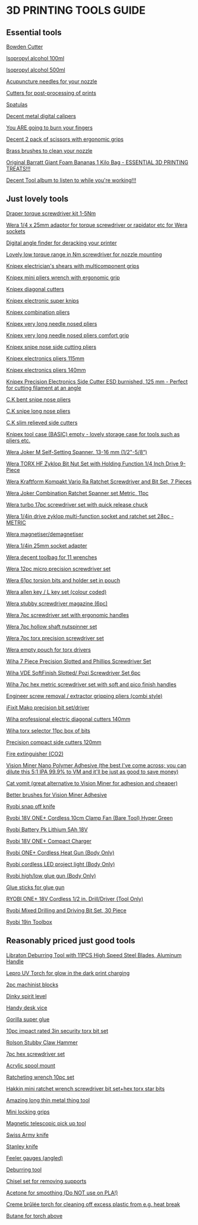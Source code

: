 # 3D PRINTING TOOLS GUIDE

## Essential tools

<a href="https://www.amazon.co.uk/gp/product/B015HA1NNA/?&_encoding=UTF8&tag=oernster-21&linkCode=ur2&linkId=51a86bed557d84cb6cef406055638f7b&camp=1634&creative=6738">Bowden Cutter<a>

<a href="https://www.amazon.co.uk/gp/product/B092TBHDL3/?&_encoding=UTF8&tag=oernster-21&linkCode=ur2&linkId=e10cc15a416761533995046f815537ef&camp=1634&creative=6738">Isopropyl alcohol 100ml</a>

<a href="https://www.amazon.co.uk/gp/product/B0924X4G9K/?&_encoding=UTF8&tag=oernster-21&linkCode=ur2&linkId=09090fc287b011369fb7a69116c5f39f&camp=1634&creative=6738">Isopropyl alcohol 500ml</a>

<a href="https://www.amazon.com/Hestya-Printer-Nozzle-Cleaning-Stainless/dp/B078HXTLX8/">Acupuncture needles for your nozzle</a>

<a href="https://www.amazon.co.uk/gp/product/B09S5VF7PC/?&_encoding=UTF8&tag=oernster-21&linkCode=ur2&linkId=24ce2cf69240f291f162a8d098e184c2&camp=1634&creative=6738">Cutters for post-processing of prints</a>

<a href="https://www.amazon.co.uk/gp/product/B075SLTY8B/?&_encoding=UTF8&tag=oernster-21&linkCode=ur2&linkId=e5d4fb2135400e505e6e4984db79cfb9&camp=1634&creative=6738">Spatulas</a>

<a href="https://www.amazon.co.uk/gp/product/B085ZGTR2P/?&_encoding=UTF8&tag=oernster-21&linkCode=ur2&linkId=48ab001e1f0eb864173c6dd670b0bc6d&camp=1634&creative=6738">Decent metal digital calipers</a>

<a href="https://www.amazon.co.uk/gp/product/B071QXB1BC/?&_encoding=UTF8&tag=oernster-21&linkCode=ur2&linkId=2e833237d8683ab460ee9b78e87a2b7d&camp=1634&creative=6738">You ARE going to burn your fingers</a>

<a href="https://www.amazon.co.uk/gp/product/B07H4LTQ1D/?&_encoding=UTF8&tag=oernster-21&linkCode=ur2&linkId=d97f76b84cfd4f60291ff2345a8262bc&camp=1634&creative=6738">Decent 2 pack of scissors with ergonomic grips</a>

<a href="https://www.amazon.co.uk/gp/product/B08D9QH3X3/?&_encoding=UTF8&tag=oernster-21&linkCode=ur2&linkId=52444864091dcc963c1f6e2be7726262&camp=1634&creative=6738">Brass brushes to clean your nozzle</a>

<a href="https://amzn.to/3MYJopO">Original Barratt Giant Foam Bananas 1 Kilo Bag - ESSENTIAL 3D PRINTING TREATS!!!</a>

<a href="https://www.amazon.co.uk/gp/product/B07ZW9PY6B/">Decent Tool album to listen to while you're working!!!</a>
  
## Just lovely tools

<a href="https://www.amazon.co.uk/gp/product/B0108AETW6/">Draper torque screwdriver kit 1-5Nm</a>

<a href="https://www.amazon.co.uk/gp/product/B06XW33DSN/">Wera 1/4 x 25mm adaptor for torque screwdriver or rapidator etc for Wera sockets</a>

<a href="https://www.amazon.co.uk/dp/B003NKALBC">Digital angle finder for deracking your printer</a>

<a href="https://www.amazon.co.uk/dp/B003AI9US2">Lovely low torque range in Nm screwdriver for nozzle mounting</a>

<a href="https://www.amazon.co.uk/gp/product/B07BMQ9BP5/">Knipex electrician's shears with multicomponent grips</a>

<a href="https://www.amazon.co.uk/gp/product/B005EXOK0Y/?&_encoding=UTF8&tag=oernster-21&linkCode=ur2&linkId=a1b56f1bab0036b868be7850ed2b3d47&camp=1634&creative=6738">Knipex mini pliers wrench with ergonomic grip</a>

<a href="https://www.amazon.co.uk/gp/product/B0001D8PE4/?&_encoding=UTF8&tag=oernster-21&linkCode=ur2&linkId=b3a0bd27a51e973289df214bb64f7dd0&camp=1634&creative=6738">Knipex diagonal cutters</a>

<a href="https://www.amazon.co.uk/gp/product/B0001P0CI4/?&_encoding=UTF8&tag=oernster-21&linkCode=ur2&linkId=f7392ca7f8752ffcec3e100113c4efd3&camp=1634&creative=6738">Knipex electronic super knips</a>

<a href="https://www.amazon.co.uk/gp/product/B0001D9J2G/?&_encoding=UTF8&tag=oernster-21&linkCode=ur2&linkId=192bc8c3ba7b6fa4d5eed2889c2168c5&camp=1634&creative=6738">Knipex combination pliers</a>

<a href="https://www.amazon.co.uk/gp/product/B002UU3R7Q?&_encoding=UTF8&tag=oernster-21&linkCode=ur2&linkId=6eba1029c5f05cf85c200b9e1f0cbf03&camp=1634&creative=6738">Knipex very long needle nosed pliers</a>

<a href="https://www.primetools.co.uk/product/knipex-31-15-160-flat-nose-pliers-needle-nose-pliers-multi-component-grips-chrome-plated-160mm/">Knipex very long needle nosed pliers comfort grip</a>

<a href="https://www.amazon.co.uk/dp/B00182TGFO?&_encoding=UTF8&tag=oernster-21&linkCode=ur2&linkId=47d6edcbddb84ac9ee6d11452220e617&camp=1634&creative=6738">Knipex snipe nose side cutting pliers</a>

<a href="https://www.amazon.co.uk/gp/product/B0001P0C1G/?&_encoding=UTF8&tag=oernster-21&linkCode=ur2&linkId=ed1b692c1f47ca8e5ea71679d6c4ce9f&camp=1634&creative=6738">Knipex electronics pliers 115mm</a>

<a href="https://www.amazon.co.uk/gp/product/B003RWS9I8/?&_encoding=UTF8&tag=oernster-21&linkCode=ur2&linkId=5106e94f95c0bc4df9eae6d72ef6d973&camp=1634&creative=6738">Knipex electronics pliers 140mm</a>

<a href="https://amzn.to/3K4RMDv">Knipex Precision Electronics Side Cutter ESD burnished, 125 mm - Perfect for cutting filament at an angle</a>

<a href="https://www.amazon.co.uk/gp/product/B00W1MKTGU/?&_encoding=UTF8&tag=oernster-21&linkCode=ur2&linkId=16b43828c134fe398ad021725083dd09&camp=1634&creative=6738">C.K bent snipe nose pliers</a>

<a href="https://www.amazon.co.uk/gp/product/B00W1OEBWG/?&_encoding=UTF8&tag=oernster-21&linkCode=ur2&linkId=9d3db4fbff110e73fc110a5a0f7d8208&camp=1634&creative=6738">C.K snipe long nose pliers</a>

<a href="https://www.amazon.co.uk/gp/product/B00W1MLOGY/?&_encoding=UTF8&tag=oernster-21&linkCode=ur2&linkId=10c6e362528c6bc18b7becef6000bb90&camp=1634&creative=6738">C.K slim relieved side cutters</a>

<a href="https://www.amazon.co.uk/gp/product/B000R2C9EG/">Knipex tool case (BASIC) empty - lovely storage case for tools such as pliers etc.</a>

<a href="https://amzn.to/3EuOMgG">Wera Joker M Self-Setting Spanner, 13-16 mm (1/2"-5/8“)</a>

<a href="https://amzn.to/42wwo0q">Wera TORX HF Zyklop Bit Nut Set with Holding Function 1/4 Inch Drive 9-Piece</a>
  
<a href="https://amzn.to/464iV34">Wera Kraftform Kompakt Vario Ra Ratchet Screwdriver and Bit Set, 7 Pieces</a>

<a href="https://amzn.to/3QEalm6">Wera Joker Combination Ratchet Spanner set Metric, 11pc</a>

<a href="https://www.amazon.co.uk/gp/product/B085CS7WDT/?&_encoding=UTF8&tag=oernster-21&linkCode=ur2&linkId=d2af585ec8fd083c347f4a00aabdcfd9&camp=1634&creative=6738">Wera turbo 17pc screwdriver set with quick release chuck</a>

<a href="https://www.amazon.co.uk/gp/product/B00IMF1CDO/">Wera 1/4in drive zyklop multi-function socket and ratchet set 28pc - METRIC</a>

<a href="https://www.amazon.co.uk/gp/product/B09TL2LSCL/?&_encoding=UTF8&tag=oernster-21&linkCode=ur2&linkId=d358c2be22b5ebf5879bf656fd9c6985&camp=1634&creative=6738">Wera magnetiser/demagnetiser</a>

<a href="https://www.amazon.co.uk/gp/product/B06XW33DSN/?&_encoding=UTF8&tag=oernster-21&linkCode=ur2&linkId=41e29b82a1c5d538cefcd86762e37bcf&camp=1634&creative=6738">Wera 1/4in 25mm socket adapter</a>

<a href="https://www.amazon.co.uk/gp/product/B00OHOXF0M/?&_encoding=UTF8&tag=oernster-21&linkCode=ur2&linkId=8241248d7457bdf0f64b429b85438c67&camp=1634&creative=6738">Wera decent toolbag for 11 wrenches</a>

<a href="https://www.amazon.co.uk/gp/product/B009ODV0PI/?&_encoding=UTF8&tag=oernster-21&linkCode=ur2&linkId=e8ac651a510ea9a1d52ee5dbe4ebc4a7&camp=1634&creative=6738">Wera 12pc micro precision screwdriver set</a>

<a href="https://www.amazon.co.uk/gp/product/B01BSOMS38/?&_encoding=UTF8&tag=oernster-21&linkCode=ur2&linkId=39805c01ac81b47452772c49a29428b7&camp=1634&creative=6738">Wera 61pc torsion bits and holder set in pouch</a>

<a href="https://www.amazon.co.uk/gp/product/B009ODV0OE/?&_encoding=UTF8&tag=oernster-21&linkCode=ur2&linkId=7edd5d697f253dda0d5bb13b474a1588&camp=1634&creative=6738">Wera allen key / L key set (colour coded)</a>

<a href="https://www.amazon.co.uk/dp/B08XTP1LR6/?&_encoding=UTF8&tag=oernster-21&linkCode=ur2&linkId=98409778282569e3754dc39924f5bfe8&camp=1634&creative=6738">Wera stubby screwdriver magazine (6pc)</a>

<a href="https://www.amazon.co.uk/gp/product/B08H242SJP/?&_encoding=UTF8&tag=oernster-21&linkCode=ur2&linkId=35105f03929cabe886e02249241a709a&camp=1634&creative=6738">Wera 7pc screwdriver set with ergonomic handles</a>

<a href="https://www.amazon.co.uk/gp/product/B00154Y0MY/?&_encoding=UTF8&tag=oernster-21&linkCode=ur2&linkId=4daeabfbea4c7dbc1efd3aa76d3d033e&camp=1634&creative=6738">Wera 7pc hollow shaft nutspinner set</a>

<a href="https://www.amazon.co.uk/gp/product/B007ICV4FS/?&_encoding=UTF8&tag=oernster-21&linkCode=ur2&linkId=a61ff1e467a900577096764f9e9bbe4a&camp=1634&creative=6738">Wera 7pc torx precision screwdriver set</a>

<a href="https://www.amazon.co.uk/gp/product/B0155KZV5S/?&_encoding=UTF8&tag=oernster-21&linkCode=ur2&linkId=26d937b53d958f9db15cdba58d181525&camp=1634&creative=6738">Wera empty pouch for torx drivers</a>

<a href="https://amzn.to/44c6WP4">Wiha 7 Piece Precision Slotted and Phillips Screwdriver Set</a>

<a href="https://amzn.to/42WoFc8">Wiha VDE SoftFinish Slotted/ Pozi Screwdriver Set 6pc</a>

<a href="https://www.amazon.co.uk/gp/product/B000T9W1GI/?&_encoding=UTF8&tag=oernster-21&linkCode=ur2&linkId=ba5aa628fd2723d555bae9ef86d52856&camp=1634&creative=6738">Wiha 7pc hex metric screwdriver set with soft and pico finish handles</a>

<a href="https://www.amazon.co.uk/dp/B002L6HJAA/?&_encoding=UTF8&tag=oernster-21&linkCode=ur2&linkId=ad0fec0664f1b1a8cea9ccf03a0fde95&camp=1634&creative=6738">Engineer screw removal / extractor gripping pliers (combi style)</a>

<a href="https://www.amazon.co.uk/gp/product/B0189YWOIO/?&_encoding=UTF8&tag=oernster-21&linkCode=ur2&linkId=2e6b95d7a015acd04376c6dfd355be98&camp=1634&creative=6738">iFixit Mako precision bit set/driver</a>

<a href="https://www.amazon.co.uk/gp/product/B07RMWXF4M/?&_encoding=UTF8&tag=oernster-21&linkCode=ur2&linkId=cc12455f93b166041230988fb0c32132&camp=1634&creative=6738">Wiha professional electric diagonal cutters 140mm</a>

<a href="https://www.amazon.co.uk/dp/B001US4RMI/?&_encoding=UTF8&tag=oernster-21&linkCode=ur2&linkId=ba30841642233ba65bd6ac67c1887e48&camp=1634&creative=6738">Wiha torx selector 11pc box of bits</a>

<a href="https://www.amazon.co.uk/gp/product/B000TGJSWG/?&_encoding=UTF8&tag=oernster-21&linkCode=ur2&linkId=7fa35918cb01a3156fb69962c2d86f29&camp=1634&creative=6738">Precision compact side cutters 120mm</a>

<a href="https://www.amazon.co.uk/gp/product/B00NPWP6GI/?&_encoding=UTF8&tag=oernster-21&linkCode=ur2&linkId=302591d51e650a4c327e71ce63a95f36&camp=1634&creative=6738">Fire extinguisher (CO2)</a>

<a href="https://visionminer.com/products/nano-polymer-adhesive">Vision Miner Nano Polymer Adhesive (the best I've come across; you can dilute this 5:1 IPA 99.9% to VM and it'll be just as good to save money)</a>

<a href="https://www.printyplease.uk/Accessories/CV120">Cat vomit (great alternative to Vision Miner for adhesion and cheaper)</a>

<a href="https://www.amazon.co.uk/gp/product/B0052UN1JA/?&_encoding=UTF8&tag=oernster-21&linkCode=ur2&linkId=72b0e681f47ddf21428bf7ae9ef72f07&camp=1634&creative=6738">Better brushes for Vision Miner Adhesive</a>

<a href="https://amzn.to/3pm9RpF">Ryobi snap off knife</a>

<a href="https://amzn.to/3Xk5Y15">Ryobi 18V ONE+ Cordless 10cm Clamp Fan (Bare Tool) Hyper Green</a>

<a href="https://www.amazon.co.uk/gp/product/B0117BTDT4/?&_encoding=UTF8&tag=oernster-21&linkCode=ur2&linkId=dbad5f930845c38319838f818003bce7&camp=1634&creative=6738">Ryobi Battery Pk Lithium 5Ah 18V</a>

<a href="https://www.amazon.co.uk/gp/product/B07124RR3T/?&_encoding=UTF8&tag=oernster-21&linkCode=ur2&linkId=d254ea2e89861dd63a953ca1177e73e4&camp=1634&creative=6738">Ryobi 18V ONE+ Compact Charger</a>

<a href="https://www.amazon.co.uk/gp/product/B07NQPLV5G/?&_encoding=UTF8&tag=oernster-21&linkCode=ur2&linkId=1d15ff03b6a970c3ecdc59a538520e61&camp=1634&creative=6738">Ryobi ONE+ Cordless Heat Gun (Body Only)</a>

<a href="https://www.amazon.co.uk/gp/product/B07QGRC18G/?&_encoding=UTF8&tag=oernster-21&linkCode=ur2&linkId=87198faf56ea5477ccb8a31e245bd015&camp=1634&creative=6738">Ryobi cordless LED project light (Body Only)</a>

<a href="https://www.amazon.co.uk/gp/product/B08YKCSHR4/?&_encoding=UTF8&tag=oernster-21&linkCode=ur2&linkId=85cf87eb1e9d09710b64549234d6bef9&camp=1634&creative=6738">Ryobi high/low glue gun (Body Only)</a>

<a href="https://www.amazon.co.uk/gp/product/B075K76SHF/?&_encoding=UTF8&tag=oernster-21&linkCode=ur2&linkId=ff464f3db3c3319f97d354bc06b6761c&camp=1634&creative=6738">Glue sticks for glue gun</a>

<a href="https://amzn.to/3WSFSSx">RYOBI ONE+ 18V Cordless 1/2 in. Drill/Driver (Tool Only)</a>

<a href="https://amzn.to/43MWmxP">Ryobi Mixed Drilling and Driving Bit Set, 30 Piece</a>

<a href="https://amzn.to/3rzQk5T">Ryobi 19in Toolbox</a>
  
## Reasonably priced just good tools

<a href="https://amzn.to/3CLbS1Q">Libraton Deburring Tool with 11PCS High Speed Steel Blades, Aluminum Handle</a>

<a href="https://amzn.to/43ZZve7">Lepro UV Torch for glow in the dark print charging</a>

<a href="https://www.amazon.co.uk/gp/product/B07NY218RY/?&_encoding=UTF8&tag=oernster-21&linkCode=ur2&linkId=df28d09cb694edd154743198867e46a6&camp=1634&creative=6738">2pc machinist blocks</a>

<a href="https://www.amazon.co.uk/gp/product/B003UAT6KW/?&_encoding=UTF8&tag=oernster-21&linkCode=ur2&linkId=e2ac8cb136a6326b823f11189661cf5b&camp=1634&creative=6738">Dinky spirit level</a>

<a href="https://www.amazon.co.uk/dp/B001O51JCS/?&_encoding=UTF8&tag=oernster-21&linkCode=ur2&linkId=8c603f99805885f41ed63e5915ebc12e&camp=1634&creative=6738">Handy desk vice</a>

<a href="https://www.amazon.co.uk/dp/B003CT4XT0/?&_encoding=UTF8&tag=oernster-21&linkCode=ur2&linkId=e5f885478d544a54c362083e400e353b&camp=1634&creative=6738">Gorilla super glue</a>

<a href="https://www.amazon.co.uk/gp/product/B086K2DDS8/?&_encoding=UTF8&tag=oernster-21&linkCode=ur2&linkId=4f16e9dc27d2363899dbb9b1e7e3dbef&camp=1634&creative=6738">10pc impact rated 3in security torx bit set</a>

<a href="https://www.amazon.co.uk/gp/product/B00JITHXRM/?&_encoding=UTF8&tag=oernster-21&linkCode=ur2&linkId=2ac508df8827da5cbfb076a422e26d71&camp=1634&creative=6738">Rolson Stubby Claw Hammer</a>

<a href="https://www.amazon.co.uk/gp/product/B0854KM5PB/?&_encoding=UTF8&tag=oernster-21&linkCode=ur2&linkId=5e4e4255dfb7030142894bb3562e95d2&camp=1634&creative=6738">7pc hex screwdriver set</a>

<a href="https://www.amazon.co.uk/gp/product/B07872RX7G?&_encoding=UTF8&tag=oernster-21&linkCode=ur2&linkId=5796e6c686e2cf3fcbceac332588c25f&camp=1634&creative=6738">Acrylic spool mount</a>

<a href="https://www.amazon.co.uk/gp/product/B07W7TPJ3X/?&_encoding=UTF8&tag=oernster-21&linkCode=ur2&linkId=23afafbe19df9b3f5b117cc20d216a6c&camp=1634&creative=6738">Ratcheting wrench 10pc set</a>

<a href="https://www.amazon.co.uk/gp/product/B073WWCW4W/?&_encoding=UTF8&tag=oernster-21&linkCode=ur2&linkId=8b1b6d6f4a82ce4f19b4d61d3a213fd6&camp=1634&creative=6738">Hakkin mini ratchet wrench screwdriver bit set+hex torx star bits</a>

<a href="https://noclogger.com/products/noclogger-the-must-have-3d-printing-tool">Amazing long thin metal thing tool</a>

<a href="https://www.amazon.co.uk/gp/product/B074XF9HL3/?&_encoding=UTF8&tag=oernster-21&linkCode=ur2&linkId=b2039a69a0b8224d86864d387769dfac&camp=1634&creative=6738">Mini locking grips</a>

<a href="https://www.amazon.co.uk/gp/product/B001I78SK8/?&_encoding=UTF8&tag=oernster-21&linkCode=ur2&linkId=d2b2315cb704811842350d62261baf7a&camp=1634&creative=6738">Magnetic telescopic pick up tool</a>

<a href="https://www.amazon.co.uk/gp/product/B0001GS19K/?&_encoding=UTF8&tag=oernster-21&linkCode=ur2&linkId=fe3af98ec777c9c36a80e069157500c3&camp=1634&creative=6738">Swiss Army knife</a>

<a href="https://www.amazon.co.uk/gp/product/B000X2CYN6/?&_encoding=UTF8&tag=oernster-21&linkCode=ur2&linkId=b8e224b9e07fff252656eb338580980d&camp=1634&creative=6738">Stanley knife</a>

<a href="https://www.amazon.co.uk/gp/product/B07K8KQH47/?&_encoding=UTF8&tag=oernster-21&linkCode=ur2&linkId=766f42749f98f2666a42b99eeff3b332&camp=1634&creative=6738">Feeler gauges (angled)</a>

<a href="https://www.amazon.co.uk/gp/product/B07RHZ7T5C/?&_encoding=UTF8&tag=oernster-21&linkCode=ur2&linkId=3eeff279f830a9b7ea584c2224d4aeed&camp=1634&creative=6738">Deburring tool</a>

<a href="https://www.amazon.co.uk/gp/product/B07353DB6L/?&_encoding=UTF8&tag=oernster-21&linkCode=ur2&linkId=e2fc796b4d67b798183f987b11196426&camp=1634&creative=6738">Chisel set for removing supports</a>

<a href="https://www.amazon.co.uk/gp/product/B087M84WR7/?&_encoding=UTF8&tag=oernster-21&linkCode=ur2&linkId=cc3287b58610ab2dab635974d5c1a32e&camp=1634&creative=6738">Acetone for smoothing (Do NOT use on PLA!)</a>

<a href="https://www.amazon.co.uk/gp/product/B07L8YPYQK/?&_encoding=UTF8&tag=oernster-21&linkCode=ur2&linkId=40147629154436cff23e3c99771e429a&camp=1634&creative=6738">Creme brûlée torch for cleaning off excess plastic from e.g. heat break</a>

<a href="https://www.amazon.co.uk/gp/product/B00CX3L8IA/?&_encoding=UTF8&tag=oernster-21&linkCode=ur2&linkId=025336c8d920bf194feda74e760ebbbf&camp=1634&creative=6738">Butane for torch above</a>
